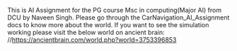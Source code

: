 This is AI Assignment for the PG course Msc in computing(Major AI) from DCU by Naveen Singh.
Please go through the CarNavigation_AI_Assignment docs to know more about the world.
If you want to see the simulation working please visit the below world on ancient brain:
//https://ancientbrain.com/world.php?world=3753396853
